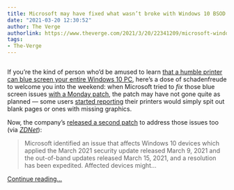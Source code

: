 ```yaml
---
title: Microsoft may have fixed what wasn’t broke with Windows 10 BSOD printer patch
date: "2021-03-20 12:30:52"
author: The Verge
authorlink: https://www.theverge.com/2021/3/20/22341209/microsoft-windows-10-printer-patch-2-more-fixes
tags:
- The-Verge
---
```

<figure>
      <img alt="" src="https://cdn.vox-cdn.com/thumbor/ipa39CmqIOid7Vkh9oPWUCD6npU=/0x1:2040x1361/1310x873/cdn.vox-cdn.com/uploads/chorus_image/image/68998194/win1_2040.0.0.jpg" />
    </figure>

  <p id="rIZgDM">If you’re the kind of person who’d be amused to learn <a href="https://www.theverge.com/2021/3/11/22326083/windows-10-security-update-bug-printer-crash-kyocera-ricoh-zebra-microsoft">that a humble printer can blue screen your entire Windows 10 PC,</a> here’s a dose of schadenfreude to welcome you into the weekend: when Microsoft tried to <em>fix</em> those blue screen issues <a href="https://www.theverge.com/2021/3/15/22332916/windows-10-update-fixes-printer-blue-screen-of-death-issue-crash-microsoft">with a Monday patch</a>, the patch may have not gone quite as planned — some users <a href="https://www.reddit.com/r/sysadmin/comments/m5wmsu/outofband_updates_are_now_available_to_fix_the/">started reporting</a> their printers would simply spit out blank pages or ones with missing graphics. </p>
<p id="C1KDQS">Now, the company’s <a href="https://docs.microsoft.com/en-us/windows/release-health/windows-message-center#1574">released a second patch</a> to address those issues too (via <a href="https://www.zdnet.com/article/windows-10-printer-glitches-microsoft-issues-second-out-of-band-patch/?ftag=COS-05-10aaa0g&amp;taid=6055064aac741e000115f41d&amp;utm_campaign=trueAnthem%3A+Trending+Content&amp;utm_medium=trueAnthem&amp;utm_source=twitter"><em>ZDNet</em></a>):</p>
<blockquote><p id="jWagLT">Microsoft identified an issue that affects Windows 10 devices which applied the March 2021 security update released March 9, 2021 and the out-of-band updates released March 15, 2021, and a resolution has been expedited. Affected devices might...</p></blockquote>
  <p>
    <a href="https://www.theverge.com/2021/3/20/22341209/microsoft-windows-10-printer-patch-2-more-fixes">Continue reading&hellip;</a>
  </p>